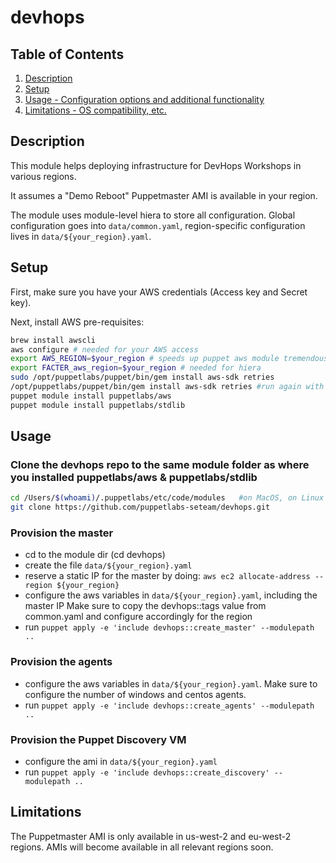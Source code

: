 # devhops

## Table of Contents

1. [Description](#description)
2. [Setup](#setup)
3. [Usage - Configuration options and additional functionality](#usage)
4. [Limitations - OS compatibility, etc.](#limitations)

## Description

This module helps deploying infrastructure for DevHops Workshops in various regions.

It assumes a "Demo Reboot" Puppetmaster AMI is available in your region.

The module uses module-level hiera to store all configuration. Global configuration goes into `data/common.yaml`, region-specific configuration lives in `data/${your_region}.yaml`.

## Setup

First, make sure you have your AWS credentials (Access key and Secret key).

Next, install AWS pre-requisites:

```bash
brew install awscli
aws configure # needed for your AWS access
export AWS_REGION=$your_region # speeds up puppet aws module tremendously
export FACTER_aws_region=$your_region # needed for hiera
sudo /opt/puppetlabs/puppet/bin/gem install aws-sdk retries
/opt/puppetlabs/puppet/bin/gem install aws-sdk retries #run again with sudo when on MacOS, ignore error messages
puppet module install puppetlabs/aws
puppet module install puppetlabs/stdlib
```

## Usage

### Clone the devhops repo to the same module folder as where you installed puppetlabs/aws & puppetlabs/stdlib

```bash
cd /Users/$(whoami)/.puppetlabs/etc/code/modules   #on MacOS, on Linux it would be /etc/puppetlabs/code/modules
git clone https://github.com/puppetlabs-seteam/devhops.git
```

### Provision the master

- cd to the module dir (cd devhops)
- create the file `data/${your_region}.yaml`
- reserve a static IP for the master by doing:
  `aws ec2 allocate-address --region ${your_region}`
- configure the aws variables in `data/${your_region}.yaml`, including the master IP
  Make sure to copy the devhops::tags value from common.yaml and configure accordingly for the region
- run `puppet apply -e 'include devhops::create_master' --modulepath ..`

### Provision the agents

- configure the aws variables in `data/${your_region}.yaml`. Make sure to configure the number of windows and centos agents.
- run `puppet apply -e 'include devhops::create_agents' --modulepath ..`

### Provision the Puppet Discovery VM

- configure the ami in `data/${your_region}.yaml`
- run `puppet apply -e 'include devhops::create_discovery' --modulepath ..`

## Limitations

The Puppetmaster AMI is only available in us-west-2 and eu-west-2 regions.
AMIs will become available in all relevant regions soon.
